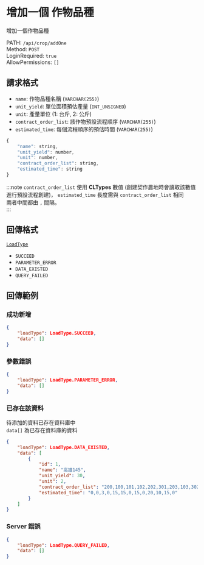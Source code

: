 # 增加一個 作物品種

增加一個作物品種

PATH: `/api/crop/addOne`  
Method: `POST`  
LoginRequired: `true`  
AllowPermissions: `[]`  


## 請求格式
* `name`: 作物品種名稱 (`VARCHAR(255)`)
* `unit_yield`: 單位面積預估產量 (`INT_UNSIGNED`)
* `unit`: 產量單位 (1: 台斤, 2: 公斤)
* `contract_order_list`: 該作物預設流程順序 (`VARCHAR(255)`)
* `estimated_time`: 每個流程順序的預估時間 (`VARCHAR(255)`)

```js
{
    "name": string,
    "unit_yield": number,
    "unit": number,
    "contract_order_list": string,
    "estimated_time": string
}
```
:::note
    `contract_order_list` 使用 **CLTypes** 數值 (創建契作農地時會讀取該數值進行預設流程創建)，
    `estimated_time` 長度需與 `contract_order_list` 相同  
    兩者中間都由 `,` 間隔。  
:::


## 回傳格式
[`LoadType`](../../types.md#loadtype)  
* `SUCCEED`
* `PARAMETER_ERROR`
* `DATA_EXISTED`
* `QUERY_FAILED`


## 回傳範例
### 成功新增
```json
{
    "loadType": LoadType.SUCCEED,
    "data": []
}
```

### 參數錯誤
```json
{
    "loadType": LoadType.PARAMETER_ERROR,
    "data": []
}
```

### 已存在該資料  
待添加的資料已存在資料庫中  
`data[]` 為已存在資料庫的資料  
```json
{
    "loadType": LoadType.DATA_EXISTED,
    "data": [
        {
            "id": 1,
            "name": "高雄145",
            "unit_yield": 30,
            "unit": 2,
            "contract_order_list": "200,100,101,102,202,301,203,103,302,201,303,304,104",
            "estimated_time": "0,0,3,0,15,15,0,15,0,20,10,15,0"
        }
    ]
}
```

### Server 錯誤  
```json
{
    "loadType": LoadType.QUERY_FAILED,
    "data": []
}
```
